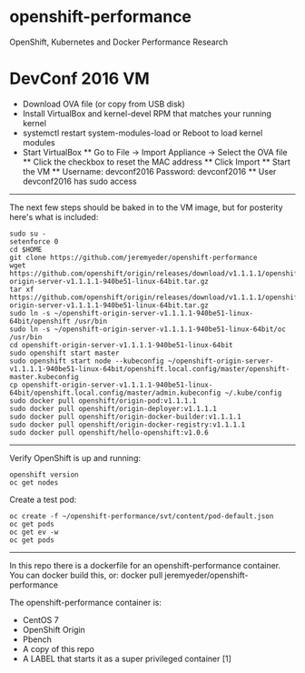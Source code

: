 # openshift-performance
OpenShift, Kubernetes and Docker Performance Research

# DevConf 2016 VM
* Download OVA file (or copy from USB disk)
* Install VirtualBox and kernel-devel RPM that matches your running kernel
* systemctl restart system-modules-load or Reboot to load kernel modules
* Start VirtualBox
** Go to File -> Import Appliance -> Select the OVA file
** Click the checkbox to reset the MAC address
** Click Import
** Start the VM
** Username:  devconf2016 Password:  devconf2016
** User devconf2016 has sudo access

------------

The next few steps should be baked in to the VM image, but for posterity here's what is included:

```
sudo su -
setenforce 0
cd $HOME
git clone https://github.com/jeremyeder/openshift-performance
wget https://github.com/openshift/origin/releases/download/v1.1.1.1/openshift-origin-server-v1.1.1.1-940be51-linux-64bit.tar.gz
tar xf https://github.com/openshift/origin/releases/download/v1.1.1.1/openshift-origin-server-v1.1.1.1-940be51-linux-64bit.tar.gz
sudo ln -s ~/openshift-origin-server-v1.1.1.1-940be51-linux-64bit/openshift /usr/bin
sudo ln -s ~/openshift-origin-server-v1.1.1.1-940be51-linux-64bit/oc /usr/bin
cd openshift-origin-server-v1.1.1.1-940be51-linux-64bit
sudo openshift start master
sudo openshift start node --kubeconfig ~/openshift-origin-server-v1.1.1.1-940be51-linux-64bit/openshift.local.config/master/openshift-master.kubeconfig
cp openshift-origin-server-v1.1.1.1-940be51-linux-64bit/openshift.local.config/master/admin.kubeconfig ~/.kube/config
sudo docker pull openshift/origin-pod:v1.1.1.1
sudo docker pull openshift/origin-deployer:v1.1.1.1
sudo docker pull openshift/origin-docker-builder:v1.1.1.1
sudo docker pull openshift/origin-docker-registry:v1.1.1.1
sudo docker pull openshift/hello-openshift:v1.0.6
```

------------

Verify OpenShift is up and running:

```
openshift version
oc get nodes
```

Create a test pod:
```
oc create -f ~/openshift-performance/svt/content/pod-default.json
oc get pods
oc get ev -w
oc get pods
```

------------

In this repo there is a dockerfile for an openshift-performance container.  You can docker build this, or:
docker pull jeremyeder/openshift-performance

The openshift-performance container is:

* CentOS 7
* OpenShift Origin
* Pbench
* A copy of this repo
* A LABEL that starts it as a super privileged container [1]
